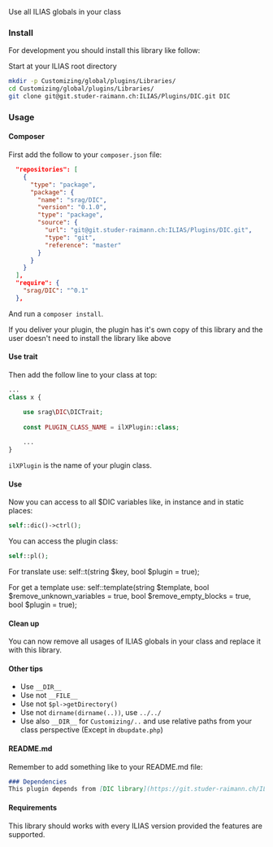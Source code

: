 Use all ILIAS globals in your class

### Install
For development you should install this library like follow:

Start at your ILIAS root directory 
```bash
mkdir -p Customizing/global/plugins/Libraries/  
cd Customizing/global/plugins/Libraries/  
git clone git@git.studer-raimann.ch:ILIAS/Plugins/DIC.git DIC
```

### Usage

#### Composer
First add the follow to your `composer.json` file:
```json
  "repositories": [
    {
      "type": "package",
      "package": {
        "name": "srag/DIC",
        "version": "0.1.0",
        "type": "package",
        "source": {
          "url": "git@git.studer-raimann.ch:ILIAS/Plugins/DIC.git",
          "type": "git",
          "reference": "master"
        }
      }
    }
  ],
  "require": {
    "srag/DIC": "^0.1"
  },
```
And run a `composer install`.

If you deliver your plugin, the plugin has it's own copy of this library and the user doesn't need to install the library like above

#### Use trait
Then add the follow line to your class at top:
```php
...
class x {

	use srag\DIC\DICTrait;
	
	const PLUGIN_CLASS_NAME = ilXPlugin::class;
	
	...
}
```
`ilXPlugin` is the name of your plugin class.

#### Use
Now you can access to all $DIC variables like, in instance and in static places:
```php
self::dic()->ctrl();
```

You can access the plugin class:
```php
self::pl();
```

For translate use:
self::t(string $key, bool $plugin = true);

For get a template use:
self::template(string $template, bool $remove_unknown_variables = true, bool $remove_empty_blocks = true, bool $plugin = true);

#### Clean up
You can now remove all usages of ILIAS globals in your class and replace it with this library.

#### Other tips
- Use `__DIR__`
- Use not `__FILE__`
- Use not `$pl->getDirectory()`
- Use not `dirname(dirname(..))`, use `../../`
- Use also `__DIR__` for `Customizing/..` and use relative paths from your class perspective (Except in `dbupdate.php`)

#### README.md
Remember to add something like to your README.md file:
```markdown
### Dependencies
This plugin depends from [DIC library](https://git.studer-raimann.ch/ILIAS/Plugins/DIC).
```

#### Requirements
This library should works with every ILIAS version provided the features are supported.

